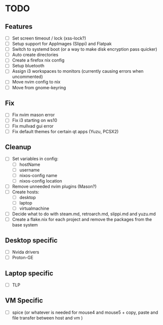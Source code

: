 # TODO

## Features

- [ ] Set screen timeout / lock (xss-lock?)
- [ ] Setup support for AppImages (Slippi) and Flatpak
- [ ] Switch to systemd boot (or a way to make disk encryption pass quicker)
- [ ] Auto create directories
- [ ] Create a firefox nix config
- [ ] Setup bluetooth
- [ ] Assign i3 workspaces to monitors (currently causing errors when uncommented)
- [ ] Move nvim config to nix
- [ ] Move from gnome-keyring

## Fix

- [ ] Fix nvim mason error
- [ ] Fix i3 starting on ws10
- [ ] Fix mullvad gui error
- [ ] Fix default themes for certain qt apps (Yuzu, PCSX2)

## Cleanup

- [ ] Set variables in config:
  - [ ] hostName
  - [ ] username
  - [ ] nixos-config name
  - [ ] nixos-config location
- [ ] Remove unneeded nvim plugins (Mason?)
- [ ] Create hosts:
  - [ ] desktop
  - [ ] laptop
  - [ ] virtualmachine
- [ ] Decide what to do with steam.md, retroarch.md, slippi.md and yuzu.md
- [ ] Create a flake.nix for each project and remove the packages from the base system

## Desktop specific

- [ ] Nvida drivers
- [ ] Proton-GE

## Laptop specific

- [ ] TLP

## VM Specific

- [ ] spice (or whatever is needed for mouse4 and mouse5 + copy, paste and file transfer between host and vm )

